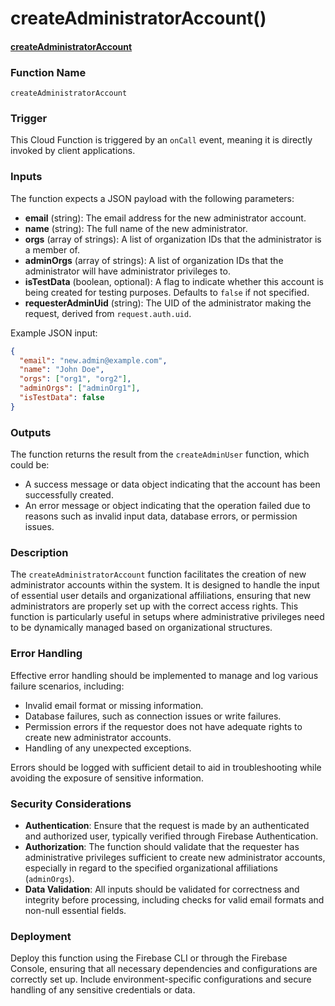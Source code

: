 # createAdministratorAccount()

#### [createAdministratorAccount](https://github.com/yeatmanlab/roar-firebase-functions/blob/e784650492722d24069aa9b0704d1873ea5dafee/gse-roar-admin/functions/src/index.ts#L193)

### Function Name
`createAdministratorAccount`

### Trigger
This Cloud Function is triggered by an `onCall` event, meaning it is directly invoked by client applications.

### Inputs
The function expects a JSON payload with the following parameters:
- **email** (string): The email address for the new administrator account.
- **name** (string): The full name of the new administrator.
- **orgs** (array of strings): A list of organization IDs that the administrator is a member of.
- **adminOrgs** (array of strings): A list of organization IDs that the administrator will have administrator privileges to.
- **isTestData** (boolean, optional): A flag to indicate whether this account is being created for testing purposes. Defaults to `false` if not specified.
- **requesterAdminUid** (string): The UID of the administrator making the request, derived from `request.auth.uid`.

Example JSON input:
```json
{
  "email": "new.admin@example.com",
  "name": "John Doe",
  "orgs": ["org1", "org2"],
  "adminOrgs": ["adminOrg1"],
  "isTestData": false
}
```

### Outputs
The function returns the result from the `createAdminUser` function, which could be:
- A success message or data object indicating that the account has been successfully created.
- An error message or object indicating that the operation failed due to reasons such as invalid input data, database errors, or permission issues.

### Description
The `createAdministratorAccount` function facilitates the creation of new administrator accounts within the system. It is designed to handle the input of essential user details and organizational affiliations, ensuring that new administrators are properly set up with the correct access rights. This function is particularly useful in setups where administrative privileges need to be dynamically managed based on organizational structures.

### Error Handling
Effective error handling should be implemented to manage and log various failure scenarios, including:
- Invalid email format or missing information.
- Database failures, such as connection issues or write failures.
- Permission errors if the requestor does not have adequate rights to create new administrator accounts.
- Handling of any unexpected exceptions.

Errors should be logged with sufficient detail to aid in troubleshooting while avoiding the exposure of sensitive information.

### Security Considerations
- **Authentication**: Ensure that the request is made by an authenticated and authorized user, typically verified through Firebase Authentication.
- **Authorization**: The function should validate that the requester has administrative privileges sufficient to create new administrator accounts, especially in regard to the specified organizational affiliations (`adminOrgs`).
- **Data Validation**: All inputs should be validated for correctness and integrity before processing, including checks for valid email formats and non-null essential fields.

### Deployment
Deploy this function using the Firebase CLI or through the Firebase Console, ensuring that all necessary dependencies and configurations are correctly set up. Include environment-specific configurations and secure handling of any sensitive credentials or data.
